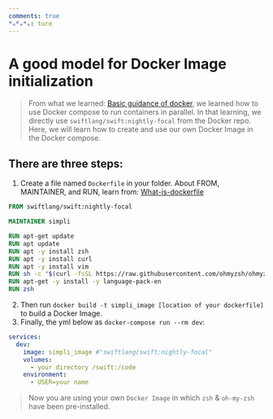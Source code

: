 ```yaml
---
comments: true
ᴴₒᴴₒᴴₒ: ture
---
```


# **A good model for Docker Image initialization**

>From what we learned: [Basic guidance of docker](Basic.md), we learned how to use Docker compose to run containers in parallel. In that learning, we directly use `swiftlang/swift:nightly-focal` from the Docker repo. Here, we will learn how to create and use our own Docker Image in the Docker compose.

## **There are three steps:** 
1. Create a file named `Dockerfile` in your folder. About FROM, MAINTAINER, and RUN, learn from:
[What-is-dockerfile](https://www.simplilearn.com/tutorials/docker-tutorial/what-is-dockerfile)
```dockerfile title=".dockerfile"
FROM swiftlang/swift:nightly-focal

MAINTAINER simpli

RUN apt-get update
RUN apt update
RUN apt -y install zsh
RUN apt -y install curl
RUN apt -y install vim
RUN sh -c "$(curl -fsSL https://raw.githubusercontent.com/ohmyzsh/ohmyzsh/master/tools/install.sh)"
RUN apt-get -y install -y language-pack-en
RUN zsh
```
2. Then run `docker build -t simpli_image [location of your dockerfile]` to build a Docker Image.  
3. Finally, the yml below as `docker-compose run --rm dev`:
```yml title=".yml"
services:
  dev:
    image: simpli_image #"swiftlang/swift:nightly-focal"
    volumes:
      - your directory /swift:/code
    environment:
      - USER=your name 
```

> Now you are using your own `Docker Image` in which `zsh` & `oh-my-zsh` have been pre-installed.
